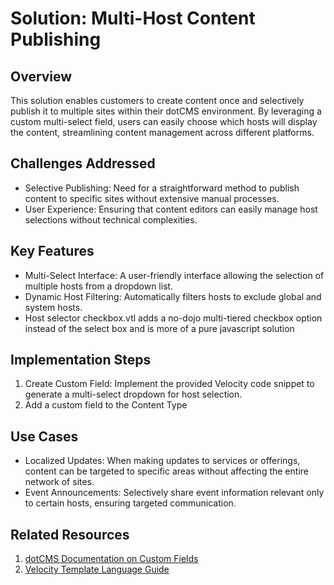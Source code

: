# Solution: Multi-Host Content Publishing


## Overview
This solution enables customers to create content once and selectively publish it to multiple sites within their dotCMS environment. By leveraging a custom multi-select field, users can easily choose which hosts will display the content, streamlining content management across different platforms.

## Challenges Addressed
- Selective Publishing: Need for a straightforward method to publish content to specific sites without extensive manual processes.
- User Experience: Ensuring that content editors can easily manage host selections without technical complexities.

## Key Features
- Multi-Select Interface: A user-friendly interface allowing the selection of multiple hosts from a dropdown list.
- Dynamic Host Filtering: Automatically filters hosts to exclude global and system hosts.
- Host selector checkbox.vtl adds a no-dojo multi-tiered checkbox option instead of the select box and is more of a pure javascript solution

## Implementation Steps
1. Create Custom Field: Implement the provided Velocity code snippet to generate a multi-select dropdown for host selection.
2. Add a custom field to the Content Type 

## Use Cases
- Localized Updates: When making updates to services or offerings, content can be targeted to specific areas without affecting the entire network of sites.
- Event Announcements: Selectively share event information relevant only to certain hosts, ensuring targeted communication.

## Related Resources
1. [dotCMS Documentation on Custom Fields](https://www.dotcms.com/docs/latest/custom-field)
2. [Velocity Template Language Guide](https://www.dotcms.com/docs/latest/velocity)

